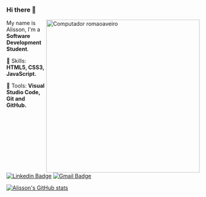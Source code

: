 ### Hi there 👋

<img src="https://raw.githubusercontent.com/MicaelliMedeiros/micaellimedeiros/master/image/computer-illustration.png" min-width="400px" max-width="400px" width="400px" align="right" alt="Computador romaoaveiro">

<p align="left"> 
  My name is Alisson, I'm a <strong>Software Development Student</strong>.
</p>

<p align="left">
  🦄 Skills: <strong>HTML5, CSS3, JavaScript.</strong>
</p>

<p align="left">
  💼 Tools: <strong>Visual Studio Code, Git and GitHub.</strong>
</p>

[![Linkedin Badge](https://img.shields.io/badge/-Alisson%20Romão-blue?style=flat-square&logo=Linkedin&logoColor=white&link=https://www.linkedin.com/in/romaoaveiro/)](https://www.linkedin.com/in/alissonrsantos/) 
[![Gmail Badge](https://img.shields.io/badge/-romao.portfolio@gmail.com-c14438?style=flat-square&logo=Gmail&logoColor=white&link=mailto:romao.portfolio@gmail.com)](mailto:romao.portfolio@gmail.com)


[![Alisson's GitHub stats](https://github-readme-stats.vercel.app/api?username=alissonrsantos&count_private=true&show_icons=true&theme=dracula)](https://github.com/alissonrsantos/github-readme-stats)